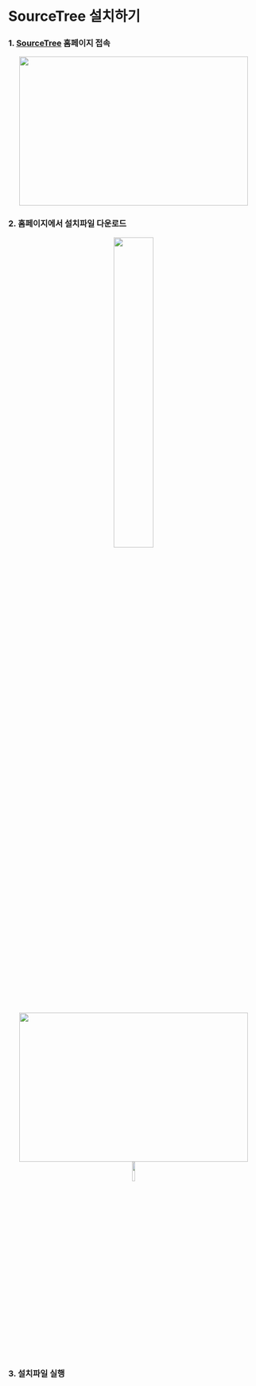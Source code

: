 # SourceTree 설치하기
### 1. [SourceTree](https://www.sourcetreeapp.com) 홈페이지 접속
<p align="center">
  <img width="460" height="300" src="https://user-images.githubusercontent.com/102717259/161205502-0d273386-020f-4cc4-b313-757d9fd84ee4.png">
</p>

### 2. 홈페이지에서 설치파일 다운로드
<p align="center">
<img width="40%" height="40%" src="https://user-images.githubusercontent.com/102717259/161206374-fed76c9a-9254-4cd1-aea8-6123d2744d2c.png">  <img width="460" height="300" src="https://user-images.githubusercontent.com/102717259/161210162-f7104366-9155-4a1d-b18f-7a81e9c595cf.png">  <img width="10%" height="10%" src="https://user-images.githubusercontent.com/102717259/161210213-521ccd34-bb3d-4fbf-adf4-09f18ee1ab2c.png">
</p>

### 3. 설치파일 실행

